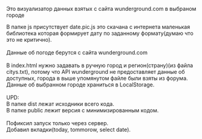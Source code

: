 Это визуализатор данных взятых с сайта wunderground.com в выбраном городе


В папке js присутствует date.pic.js это скачана с интернета маленькая библиотека которая формирует дату по заданному формату(думаю что это не критично).</br>
</br>
Данные об погоде берутся с сайта wunderground.com</br>
</br>
В index.html нужно задавать в ручную город и регион(страну)(из файла citys.txt), потому что API wunderground не предоставляет данные об доступных, города в выше упомянутом файле были взяты из форума.
</br>
Данные об выбранном городе храниться в LocalStorage.</br>
</br>
UPD:</br>
В папке dist лежат исходники всего кода.</br>
В папке public лежит версия с минимизированным кодом.</br>
</br>
Пофиксил запуск только через сервер.</br>
Добавил вкладки(today, tommorow, select date).</br>

